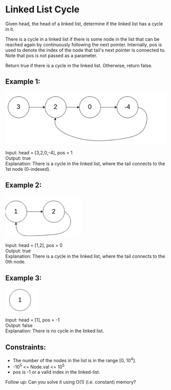 # Linked List Cycle
Given head, the head of a linked list, determine if the linked list has a cycle in it.

There is a cycle in a linked list if there is some node in the list that can be reached again by continuously following the next pointer. Internally, pos is used to denote the index of the node that tail's next pointer is connected to. Note that pos is not passed as a parameter.

Return true if there is a cycle in the linked list. Otherwise, return false.

 

## Example 1:
![Example 1 image](../assets/images/linked-list-cyle-example-1.png)

Input: head = [3,2,0,-4], pos = 1  
Output: true  
Explanation: There is a cycle in the linked list, where the tail connects to the 1st node (0-indexed).
## Example 2:
![Example 2 image](../assets/images/linked-list-cyle-example-2.png)

Input: head = [1,2], pos = 0  
Output: true  
Explanation: There is a cycle in the linked list, where the tail connects to the 0th node.
## Example 3:
![Example 3 image](../assets/images/linked-list-cyle-example-3.png)

Input: head = [1], pos = -1  
Output: false  
Explanation: There is no cycle in the linked list.
 

## Constraints:

- The number of the nodes in the list is in the range [0, 10<sup>4</sup>].
- -10<sup>5</sup> <= Node.val <= 10<sup>5</sup>
- pos is -1 or a valid index in the linked-list.
 

Follow up: Can you solve it using O(1) (i.e. constant) memory?